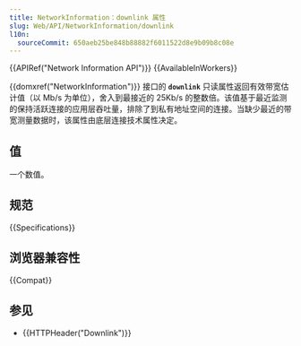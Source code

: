```yaml
---
title: NetworkInformation：downlink 属性
slug: Web/API/NetworkInformation/downlink
l10n:
  sourceCommit: 650aeb25be848b88882f6011522d8e9b09b8c08e
---
```


{{APIRef("Network Information API")}} {{AvailableInWorkers}}

{{domxref("NetworkInformation")}} 接口的 **`downlink`** 只读属性返回有效带宽估计值（以 Mb/s 为单位），舍入到最接近的 25Kb/s 的整数倍。该值基于最近监测的保持活跃连接的应用层吞吐量，排除了到私有地址空间的连接。当缺少最近的带宽测量数据时，该属性由底层连接技术属性决定。

## 值

一个数值。

## 规范

{{Specifications}}

## 浏览器兼容性

{{Compat}}

## 参见

- {{HTTPHeader("Downlink")}}
